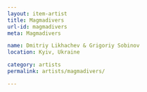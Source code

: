 ```yaml
---
layout: item-artist
title: Magmadivers
url-id: magmadivers
meta: Magmadivers

name: Dmitriy Likhachev & Grigoriy Sobinov
location: Kyiv, Ukraine

category: artists
permalink: artists/magmadivers/

---
```



